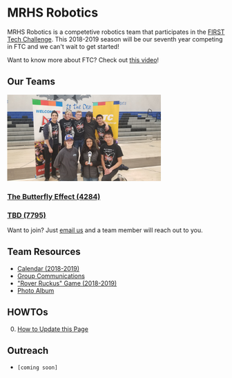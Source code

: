 # MRHS Robotics

MRHS Robotics is a competetive robotics team that participates in the [FIRST Tech Challenge](https://www.firstinspires.org/robotics/ftc).  This 2018-2019 season will be our seventh year competing in FTC and we can't wait to get started! 

Want to know more about FTC?  Check out [this video](https://youtu.be/TLEvZgHWnrk)!

## Our Teams

<img src="images/4284_connect_award.jpg" alt="Team 4284" height="200">

### [The Butterfly Effect (4284)](teams/4284.md)

### [TBD (7795)](teams/7795.md)

Want to join?  Just [email us](mailto:mrhs-robotics-team@@googlegroups.com) and a team member will reach out to you.

## Team Resources

* [Calendar (2018-2019)](resources/calendar.md)
* [Group Communications](resources/group.md)
* ["Rover Ruckus" Game (2018-2019)](resources/rr_game.md)
* [Photo Album](resources/photos.md)

## HOWTOs

0. [How to Update this Page](howtos/howto_contribute.md)

## Outreach
* ``[coming soon]``

